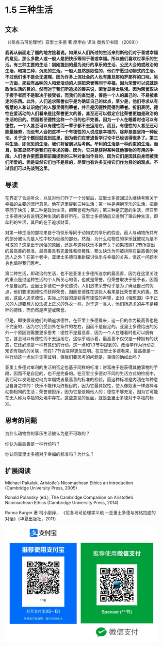 # 1.5 三种生活

## 文本

（《尼各马可伦理学》亚里士多德 著 廖申白 译注 商务印书馆 （2009））

**我再从前面走了题的地方接着说。如果从人们所过的生活来判断他们对于善或幸福的意见，那么多数人或一般人是把快乐等同于善或幸福。所以他们喜欢过享乐的生活。有三种主要的生活：刚刚提到的最为流行的享乐的生活、公民大会的或政治的生活，和第三种，沉思的生活。一般人显然是奴性的，他们宁愿过动物式的生活。不过他们也不是全无道理，因为许多上流社会的人也有撒旦那帕罗那样的口味。另一方面，那些有品味的人和爱活动的人则把荣誉等同于幸福，因为荣誉可以说就是政治生活的目的。然而对于我们所追求的善来说，荣誉显得太肤浅。因为荣誉取决于授予者而不是取决于接受者，而我们的直觉是，善是一个人的属己的、不易被拿走的东西。此外，人们追求荣誉似乎是为确证自己的优点，至少是，他们寻求从有智慧的人和认识他们的人那里得到荣誉，并且是因德性而得到荣誉。折旧表明，德性在爱活动的人们看来是比荣誉更大的善，甚至还可以假定它比荣誉更加是政治的生活的目的。然而甚至德性这样一个目的也不完善。因为一个人在睡着时也可以有德性，一个人甚至可以有德性而一辈子都不去运用它。而且，有德性的人甚至还可能最操劳，而没有人会把这样一个有德性的人说成是幸福的，除非是要坚持一种反论。关于这个题目就说到这里，因为我们在普通哲学讨论中已经谈得很多了。第三种生活，即沉思的生活，我们将留到以后考察。牟利的生活是一种约束的生活。而且，财富显然不是我们在寻求的善。因为，它只是获得某种其他事物的有用的手段。人们也许更愿意把前面提到的三种对象当作目的，因为它们是因其自身而被我们所爱的。但是显然它们也不是目的，尽管也有许多支持它们作为目的的观点。不过我们可以先谈到这里。**

## **导读**

在界定了合适听众，以及对他们作了一个分层后，亚里士多德回过头继续考察关于幸福的主要的流行意见。他在这里提到三种生活：第一种是拥抱享乐的生活，把善等同于快乐；第二种是政治生活，把荣誉视为目的；第三种是沉思的生活，但亚里士多德并没有说明这种生活的善好所在。亚里士多德随后又提到了第四种生活，即牟利的生活，其目的在于追求财富。

对第一种生活的鄙视来自于将快乐等同于动物式的享乐的假设，而人与动物所共有的部分被认为是人性中较为低级的部分。然而，为什么动物性的享乐就被视为是不可取的？这是出于风俗的原因，还是与这种快乐本身有关？如果按照1.2节所提出的最高善的标准，最高善具有完备性和终极性，那么快乐为何被排除在最高善的候选人之外？在第十卷中，亚里士多德将重新探讨快乐与幸福的关系，但这一问题本身也值得我们思考。

第二种生活，即政治的生活，也不是亚里士多德所追求的最高善，因为在这里关注的重点是过这种生活的个人所关心的善，也就是荣誉。但荣誉取决于授予者，因而不是自足的。亚里士多德进一步论述说，人们追求荣誉似乎是为了确证自己的优点，他们要求因德性而获得荣誉，因而爱德性在这些人看来是比荣誉更大的善。然而，这些人追求德性，实际上的目的是获得有德性的声望，正如《理想国》中不正义的人却要想方设法披上正义的外衣一样。对于这一类人，他们所追求的并不是纯粹的德性，而仍然是声望或荣誉。

但是，即使假设他们的确追求德性，在亚里士多德看来，这一目的作为最高善也是不完全的，因为它仍受到外在条件的左右，因而不是自足的。亚里士多德给出的另外一个原因则需要更多思考：德性不是最高善，因为一个人在睡着时也可以拥有它，甚至可以有德性而不去运用它。这似乎暗示着，最高善不仅仅是一种拥有的状态，它还必须是一种有意识的行动。这一点和1.3节中提到的，政治学作为行动之知识有隐约的关联，而在1.7节会变得更加显明。在亚里士多德看来，最高善是一种行动这一点似乎无需证明，但我们要思考的问题是，事情的确如此吗？

亚里士多德对牟利的生活的否定也基于同样的标准：财富由于是获得其他事物的手段，因而不是自足的，也不是完备的。在亚里士多德对不同的生活方式的检视中，我们可以发现他对何为幸福或者最高善的标准的检验，而这种标准是内涵在每种意见自身之中的：快乐不能作为终极目的，因为它最具奴性，使人像奴隶一样选择与动物相同的生活；荣誉被拒斥，因为它是依赖他人的；德性不够充足，因为它可能在无人称为幸福的处境中存在。这些意见的反面，就是亚里士多德对于幸福的标准。

## 思考的问题

为什么动物性的享乐生活被认为是不可取的？

你认为最高善是一种行动吗？

你认同亚里士多德对于幸福的标准吗？为什么？

## 扩展阅读

Michael Pakaluk, Aristotle’s Nicomachean Ethics an introduction \(Cambridge University Press, 2005\)

Ronald Polansky \(ed.\), The Cambridge Companion on Aristotle’s Nicomachean Ethics \(Cambridge University Press, 2014\)

Ronna Burger 著 柯小刚译， 《尼各马可伦理学义疏 --亚里士多德与苏格拉底的对话》（华夏出版社，2011）

![](.gitbook/assets/screen-shot-2021-06-10-at-7.41.22-pm.png)


